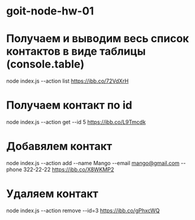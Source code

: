 # goit-node-hw-01

# Получаем и выводим весь список контактов в виде таблицы (console.table)
node index.js --action list
https://ibb.co/72VdXrH

# Получаем контакт по id
node index.js --action get --id 5
https://ibb.co/L9Tmcdk

# Добавялем контакт
node index.js --action add --name Mango --email mango@gmail.com --phone 322-22-22
https://ibb.co/X8WKMP2

# Удаляем контакт
node index.js --action remove --id=3
https://ibb.co/gPhxcWQ